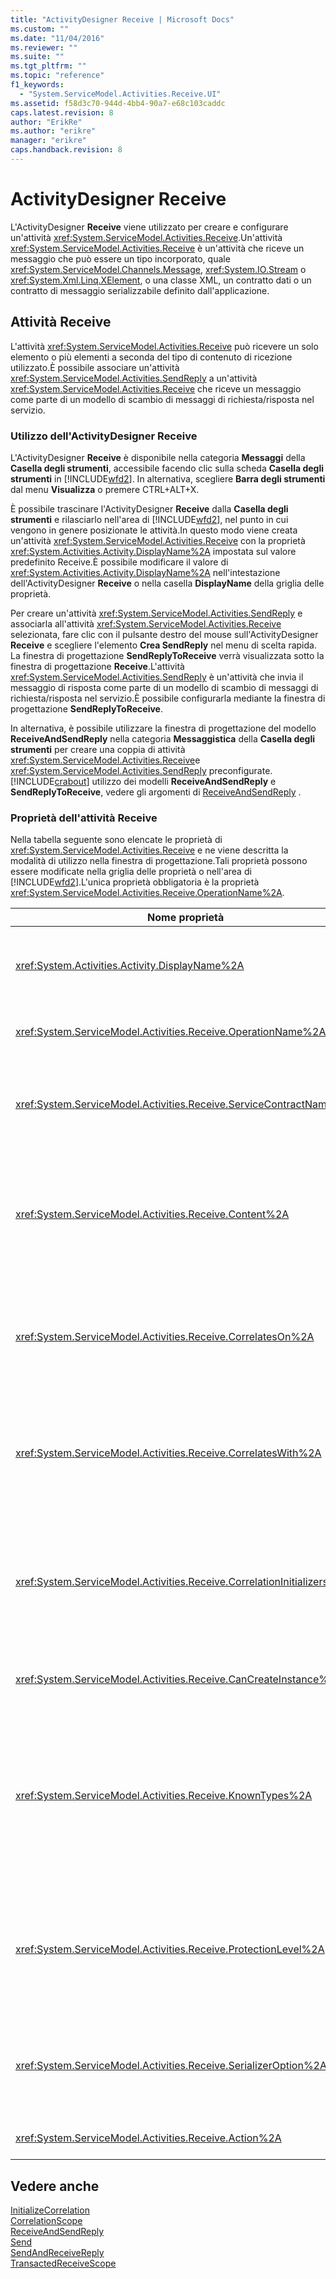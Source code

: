 ```yaml
---
title: "ActivityDesigner Receive | Microsoft Docs"
ms.custom: ""
ms.date: "11/04/2016"
ms.reviewer: ""
ms.suite: ""
ms.tgt_pltfrm: ""
ms.topic: "reference"
f1_keywords: 
  - "System.ServiceModel.Activities.Receive.UI"
ms.assetid: f58d3c70-944d-4bb4-90a7-e68c103caddc
caps.latest.revision: 8
author: "ErikRe"
ms.author: "erikre"
manager: "erikre"
caps.handback.revision: 8
---
```

# ActivityDesigner Receive
L'ActivityDesigner **Receive** viene utilizzato per creare e configurare un'attività <xref:System.ServiceModel.Activities.Receive>.Un'attività <xref:System.ServiceModel.Activities.Receive> è un'attività che riceve un messaggio che può essere un tipo incorporato, quale <xref:System.ServiceModel.Channels.Message>, <xref:System.IO.Stream> o <xref:System.Xml.Linq.XElement>, o una classe XML, un contratto dati o un contratto di messaggio serializzabile definito dall'applicazione.  
  
## Attività Receive  
 L'attività <xref:System.ServiceModel.Activities.Receive> può ricevere un solo elemento o più elementi a seconda del tipo di contenuto di ricezione utilizzato.È possibile associare un'attività <xref:System.ServiceModel.Activities.SendReply> a un'attività <xref:System.ServiceModel.Activities.Receive> che riceve un messaggio come parte di un modello di scambio di messaggi di richiesta\/risposta nel servizio.  
  
### Utilizzo dell'ActivityDesigner Receive  
 L'ActivityDesigner **Receive** è disponibile nella categoria **Messaggi** della **Casella degli strumenti**, accessibile facendo clic sulla scheda **Casella degli strumenti** in [!INCLUDE[wfd2](../workflow-designer/includes/wfd2_md.md)]. In alternativa, scegliere **Barra degli strumenti** dal menu **Visualizza** o premere CTRL\+ALT\+X.  
  
 È possibile trascinare l'ActivityDesigner **Receive** dalla **Casella degli strumenti** e rilasciarlo nell'area di [!INCLUDE[wfd2](../workflow-designer/includes/wfd2_md.md)], nel punto in cui vengono in genere posizionate le attività.In questo modo viene creata un'attività <xref:System.ServiceModel.Activities.Receive> con la proprietà <xref:System.Activities.Activity.DisplayName%2A> impostata sul valore predefinito Receive.È possibile modificare il valore di <xref:System.Activities.Activity.DisplayName%2A> nell'intestazione dell'ActivityDesigner **Receive** o nella casella **DisplayName** della griglia delle proprietà.  
  
 Per creare un'attività <xref:System.ServiceModel.Activities.SendReply> e associarla all'attività <xref:System.ServiceModel.Activities.Receive> selezionata, fare clic con il pulsante destro del mouse sull'ActivityDesigner **Receive** e scegliere l'elemento **Crea SendReply** nel menu di scelta rapida. La finestra di progettazione **SendReplyToReceive** verrà visualizzata sotto la finestra di progettazione **Receive**.L'attività <xref:System.ServiceModel.Activities.SendReply> è un'attività che invia il messaggio di risposta come parte di un modello di scambio di messaggi di richiesta\/risposta nel servizio.È possibile configurarla mediante la finestra di progettazione **SendReplyToReceive**.  
  
 In alternativa, è possibile utilizzare la finestra di progettazione del modello **ReceiveAndSendReply** nella categoria **Messaggistica** della **Casella degli strumenti** per creare una coppia di attività <xref:System.ServiceModel.Activities.Receive>e <xref:System.ServiceModel.Activities.SendReply> preconfigurate.[!INCLUDE[crabout](../test/includes/crabout_md.md)] utilizzo dei modelli **ReceiveAndSendReply** e **SendReplyToReceive**, vedere gli argomenti di [ReceiveAndSendReply](../workflow-designer/receiveandsendreply-template-designer.md) .  
  
### Proprietà dell'attività Receive  
 Nella tabella seguente sono elencate le proprietà di <xref:System.ServiceModel.Activities.Receive> e ne viene descritta la modalità di utilizzo nella finestra di progettazione.Tali proprietà possono essere modificate nella griglia delle proprietà o nell'area di [!INCLUDE[wfd2](../workflow-designer/includes/wfd2_md.md)].L'unica proprietà obbligatoria è la proprietà <xref:System.ServiceModel.Activities.Receive.OperationName%2A>.  
  
|Nome proprietà|Obbligatoria|Utilizzo|  
|--------------------|------------------|--------------|  
|<xref:System.Activities.Activity.DisplayName%2A>|False|Specifica il nome descrittivo dell'attività <xref:System.ServiceModel.Activities.Receive>.Il valore predefinito è Receive.<br /><br /> Sebbene non sia obbligatorio specificare un valore non predefinito per la proprietà descrittiva <xref:System.Activities.Activity.DisplayName%2A>, è consigliabile farlo.|  
|<xref:System.ServiceModel.Activities.Receive.OperationName%2A>|True|Specifica il nome dell'operazione del servizio implementata da questa attività <xref:System.ServiceModel.Activities.Receive>.Questa proprietà viene utilizzata per costruire il valore predefinito della proprietà **Action**, se la proprietà **Action** non viene impostata in modo esplicito.|  
|<xref:System.ServiceModel.Activities.Receive.ServiceContractName%2A>|False|Specifica il nome del contratto di servizio.Questa proprietà viene utilizzata per raggruppare operazioni del servizio in contratti di servizio singoli.Tutte le attività <xref:System.ServiceModel.Activities.Receive> con lo stesso <xref:System.ServiceModel.Activities.Receive.ServiceContractName%2A> vengono raggruppate nello stesso contratto di servizio \(tipo di porta WSDL\).Il valore predefinito è il nome CLR completo dell'attività di livello superiore \(radice\).|  
|<xref:System.ServiceModel.Activities.Receive.Content%2A>|False|Specifica il contenuto del messaggio o del parametro da ricevere.Può essere un'attività <xref:System.ServiceModel.Activities.ReceiveMessageContent> o un'attività <xref:System.ServiceModel.Activities.ReceiveParametersContent>.Modificare questa proprietà facendo clic sul pulsante con i puntini di sospensione accanto al campo **Content** nella griglia delle proprietà o facendo clic sul pulsante **Definisci** accanto all'etichetta **Content** nell'area dell'ActivityDesigner **Receive**.Entrambi visualizzano la finestra di dialogo **Definizione del contenuto**.[!INCLUDE[crabout](../test/includes/crabout_md.md)] come utilizzare questa casella, vedere l'argomento [Finestra di dialogo Definizione contenuto](../workflow-designer/content-definition-dialog-box.md).|  
|<xref:System.ServiceModel.Activities.Receive.CorrelatesOn%2A>|False|Specifica le correlazioni tra le attività <xref:System.ServiceModel.Activities.Receive> nelle operazioni del servizio di un flusso di lavoro con un oggetto <xref:System.ServiceModel.MessageQuerySet>.Fare clic sui puntini di sospensione accanto alla proprietà <xref:System.ServiceModel.Activities.Receive.CorrelatesOn%2A> nella griglia delle proprietà per aprire la finestra di dialogo **Definizione CorrelatesOn**.[!INCLUDE[crabout](../test/includes/crabout_md.md)] utilizzo di questa finestra di dialogo, vedere l'argomento [Finestra di dialogo Definizione contenuto](../workflow-designer/content-definition-dialog-box.md).|  
|<xref:System.ServiceModel.Activities.Receive.CorrelatesWith%2A>|False|Specifica l'oggetto <xref:System.ServiceModel.Activities.CorrelationHandle> utilizzato per indirizzare il messaggio all'istanza del flusso di lavoro appropriata.<br /><br /> Fare clic sui puntini di sospensione accanto alla proprietà <xref:System.ServiceModel.Activities.Receive.CorrelatesWith%2A> nella griglia delle proprietà per aprire la finestra di dialogo **Editor di espressione**.[!INCLUDE[crabout](../test/includes/crabout_md.md)] utilizzo di questa finestra di dialogo, vedere l'argomento [Procedura: utilizzare l'editor espressioni](../workflow-designer/how-to-use-the-expression-editor.md).|  
|<xref:System.ServiceModel.Activities.Receive.CorrelationInitializers%2A>|False|Specifica la raccolta di oggetti <xref:System.ServiceModel.Activities.CorrelationInitializer> che inizializzano più oggetti <xref:System.ServiceModel.Activities.CorrelationHandle> che configurano questa attività <xref:System.ServiceModel.Activities.Receive> all'interno del flusso di lavoro.Fare clic sul pulsante con i puntini di sospensione accanto alla proprietà <xref:System.ServiceModel.Activities.Receive.CorrelationInitializers%2A> nella griglia delle proprietà per aprire la finestra di dialogo **Aggiungi inizializzatori di correlazione**.[!INCLUDE[crabout](../test/includes/crabout_md.md)] utilizzo di questa casella, vedere l'argomento [Finestra di dialogo Aggiungi inizializzatori di correlazione](../workflow-designer/add-correlationinitializers-dialog-box.md).|  
|<xref:System.ServiceModel.Activities.Receive.CanCreateInstance%2A>|False|Specifica un valore che determina se viene creata una nuova istanza del flusso di lavoro per elaborare il messaggio se quest'ultimo non è correlato a un'istanza del flusso di lavoro esistente.Se il valore è impostato su **true**, l'istanza viene creata.|  
|<xref:System.ServiceModel.Activities.Receive.KnownTypes%2A>|False|Specifica una raccolta di tipi noti per l'operazione del servizio implementata da questa attività <xref:System.ServiceModel.Activities.Receive>.Questa proprietà deve essere utilizzata insieme alla proprietà <xref:System.ServiceModel.Activities.Receive.SerializerOption%2A> impostata su <xref:System.Runtime.Serialization.DataContractSerializer>.Viene ignorata se viene utilizzato <xref:System.Xml.Serialization.XmlSerializer>.<br /><br /> Fare clic sul pulsante con i puntini di sospensione accanto al campo **KnownTypes** nella griglia delle proprietà per visualizzare la finestra di dialogo **Editor raccolta di tipi**, in cui è possibile aggiungere i tipi appropriati.[!INCLUDE[crabout](../test/includes/crabout_md.md)] utilizzo di questa casella, vedere l'argomento [Finestra di dialogo Editor raccolta di tipi](../workflow-designer/type-collection-editor-dialog-box.md).|  
|<xref:System.ServiceModel.Activities.Receive.ProtectionLevel%2A>|False|Specifica il tipo di <xref:System.Net.Security.ProtectionLevel> applicato al messaggio.<br /><br /> 1.  <xref:System.Net.Security.ProtectionLevel> indica che viene applicata solo l'autenticazione.<br />2.  <xref:System.Net.Security.ProtectionLevel> indica che i dati vengono firmati per garantirne l'integrità durante la trasmissione.<br />3.  <xref:System.Net.Security.ProtectionLevel> indica che i dati vengono crittografati e firmati per garantirne la riservatezza e l'integrità durante la trasmissione.|  
|<xref:System.ServiceModel.Activities.Receive.SerializerOption%2A>|False|Specifica il tipo di serializzatore da utilizzare per l'operazione del servizio implementata dall'attività <xref:System.ServiceModel.Activities.Receive>.Il valore predefinito è <xref:System.Runtime.Serialization.DataContractSerializer>, che serializza e deserializza un'istanza di un tipo in un documento o un flusso XML che utilizza un contratto dati fornito.È inoltre possibile utilizzare <xref:System.Xml.Serialization.XmlSerializer> se è richiesto un maggiore controllo sul codice XML.|  
|<xref:System.ServiceModel.Activities.Receive.Action%2A>|False|Specifica l'intestazione Action del messaggio.Se non viene impostata in modo esplicito, assume il valore predefinito: https:\/\/tempuri.org\/{spazio dei nomi contratto di servizio}\/{nome contratto di servizio}\/{nome operazione}.|  
  
## Vedere anche  
 [InitializeCorrelation](../workflow-designer/initializecorrelation-activity-designer.md)   
 [CorrelationScope](../workflow-designer/correlationscope-activity-designer.md)   
 [ReceiveAndSendReply](../workflow-designer/receiveandsendreply-template-designer.md)   
 [Send](../workflow-designer/send-activity-designer.md)   
 [SendAndReceiveReply](../workflow-designer/sendandreceivereply-template-designer.md)   
 [TransactedReceiveScope](../workflow-designer/transactedreceivescope-activity-designer.md)